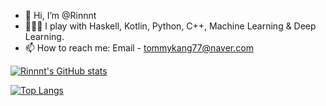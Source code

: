 - 👋 Hi, I’m @Rinnnt
- 👀🌱💞️ I play with Haskell, Kotlin, Python, C++, Machine Learning & Deep Learning.
- 📫 How to reach me: Email - tommykang77@naver.com

[![Rinnnt's GitHub stats](https://github-readme-stats.vercel.app/api?username=Rinnnt&theme=dracula&show_icons=true)](https://github.com/anuraghazra/github-readme-stats)

[![Top Langs](https://github-readme-stats.vercel.app/api/top-langs/?username=Rinnnt&theme=dracula&hide=html,css,scss&layout=compact)](https://github.com/anuraghazra/github-readme-stats)



<!---
Rinnnt/Rinnnt is a ✨ special ✨ repository because its `README.md` (this file) appears on your GitHub profile.
You can click the Preview link to take a look at your changes.
--->
